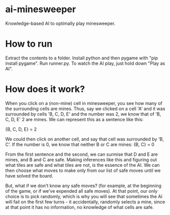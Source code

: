 # ai-minesweeper
Knowledge-based AI to optimally play minesweeper.

# How to run

Extract the contents to a folder. Install python and then pygame with "pip install pygame". Run runner.py. To watch the AI play, just hold down "Play as AI".

# How does it work?

When you click on a (non-mine) cell in minesweeper, you see how many of the surrounding cells are mines.
Thus, say we clicked on a cell 'A' and it was surrounded by cells 'B, C, D, E' and the number was 2, we know that of 'B, C, D, E' 2 are mines. We can represent this as a sentence like this:

{B, C, D, E} = 2

We could then click on another cell, and say that cell was surrounded by 'B, C'. If the number is 0, we know that neither B or C are mines:
{B, C} = 0

From the first sentence and the second, we can surmise that D and E are mines, and B and C are safe. Making inferences like this and figuring out what tiles are safe and what tiles are not, is the
essence of the AI. We can then choose what moves to make only from our list of safe moves until we have solved the board.

But, what if we don't know any safe moves? (for example, at the beginning of the game, or if we've expended all safe moves). At that point, our only choice is to pick randomly, which is why you will see that
sometimes the AI will fail on the first few turns - it accidentally, randomly selects a mine, since at that point it has no information, no knowledge of what cells are safe.
